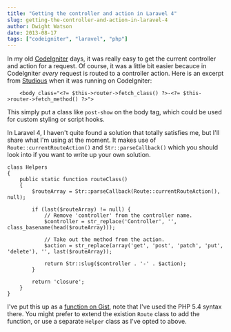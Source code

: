 ```yaml
---
title: "Getting the controller and action in Laravel 4"
slug: getting-the-controller-and-action-in-laravel-4
author: Dwight Watson
date: 2013-08-17
tags: ["codeigniter", "laravel", "php"]
---
```


In my old [CodeIgniter](http://ellislab.com/codeigniter) days, it was really easy to get the current controller and action for a request. Of course, it was a little bit easier becauce in CodeIgniter _every_ request is routed to a controller action. Here is an excerpt from [Studious](https://www.studiousapp.com) when it was running on CodeIgniter:

    	<body class="<?= $this->router->fetch_class() ?>-<?= $this->router->fetch_method() ?>">

This simply put a class like `post-show` on the body tag, which could be used for custom styling or script hooks.

In Laravel 4, I haven't quite found a solution that totally satisfies me, but I'll share what I'm using at the moment. It makes use of `Route::currentRouteAction()` and `Str::parseCallback()` which you should look into if you want to write up your own solution.

    class Helpers
    {
    	public static function routeClass()
    	{
    		$routeArray = Str::parseCallback(Route::currentRouteAction(), null);

    		if (last($routeArray) != null) {
    			// Remove 'controller' from the controller name.
    			$controller = str_replace('Controller', '', class_basename(head($routeArray)));

    			// Take out the method from the action.
    			$action = str_replace(array('get', 'post', 'patch', 'put', 'delete'), '', last($routeArray));

    			return Str::slug($controller . '-' . $action);
    		}

    		return 'closure';
    	}
    }

I've put this up as a [function on Gist](https://gist.github.com/dwightwatson/6200599), note that I've used the PHP 5.4 syntax there. You might prefer to extend the existion `Route` class to add the function, or use a separate `Helper` class as I've opted to above.

